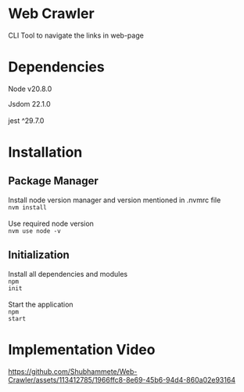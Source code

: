 # Web Crawler
CLI Tool to navigate the links in web-page

# Dependencies
<p>Node v20.8.0</p>
Jsdom 22.1.0 <br><br>
jest ^29.7.0

# Installation
## Package Manager
Install node version manager and version mentioned in .nvmrc file<br>
<code>nvm install </code><br><br>
Use required node version <br>
<code>nvm use node -v</code>

## Initialization
Install all dependencies and modules <br>
<code>npm init</code><br><br>
Start the application <br>
<code>npm start</code>

# Implementation Video

https://github.com/Shubhammete/Web-Crawler/assets/113412785/1966ffc8-8e69-45b6-94d4-860a02e93164
